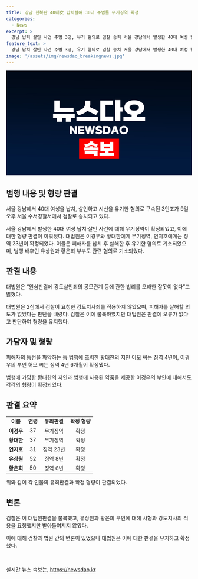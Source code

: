 ```yaml
---
title: 강남 한복판 40대女 납치살해 30대 주범들 무기징역 확정
categories:
  - News
excerpt: >
  강남 납치 살인 사건 주범 3명, 유기 혐의로 검찰 송치 서울 강남에서 발생한 40대 여성 납치 살인 사건의 주범 3명이 검찰 송치됐다. 대법원은 이경우·황대한에게 무기징역 확정, 연지호는 23년징역, 유상원·황은희 부부는 8년과 6년징역이 확정됐다. 유상원·황은희 부부는 강도 범행 공모는 인정했지만 살해 의도를 부인했고, 대법원은 이를 수긍하며 판결을 유지했다. 해당 범행에 조력한 개인들도 각각 징역형을 선고받았다.
feature_text: >
  강남 납치 살인 사건 주범 3명, 유기 혐의로 검찰 송치 서울 강남에서 발생한 40대 여성 납치 살인 사건의 주범 3명이 검찰 송치됐다. 대법원은 이경우·황대한에게 무기징역 확정, 연지호는 23년징역, 유상원·황은희 부부는 8년과 6년징역이 확정됐다. 유상원·황은희 부부는 강도 범행 공모는 인정했지만 살해 의도를 부인했고, 대법원은 이를 수긍하며 판결을 유지했다. 해당 범행에 조력한 개인들도 각각 징역형을 선고받았다.
image: '/assets/img/newsdao_breakingnews.jpg'
---
```


<p><img src="/assets/img/newsdao_breakingnews.jpg" alt="ontimetimes 속보" /></p>

<h2 data-ke-size="size26">범행 내용 및 형량 판결</h2>

<p data-ke-size="size16">서울 강남에서 40대 여성을 납치, 살인하고 시신을 유기한 혐의로 구속된 3인조가 9일 오후 서울 수서경찰서에서 검찰로 송치되고 있다.</p>

<p>서울 강남에서 발생한 40대 여성 납치·살인 사건에 대해 무기징역이 확정되었고, 이에 대한 형량 판결이 이뤄졌다. 대법원은 이경우와 황대한에게 무기징역, 연지호에게는 징역 23년이 확정되었다. 이들은 피해자를 납치 후 살해한 후 유기한 혐의로 기소되었으며, 범행 배후인 유상원과 황은희 부부도 관련 혐의로 기소되었다.</p>

<h2 data-ke-size="size26">판결 내용</h2>

<p data-ke-size="size16">대법원은 “원심판결에 강도살인죄의 공모관계 등에 관한 법리를 오해한 잘못이 없다”고 밝혔다.</p>

<p>대법원은 2심에서 검찰이 요청한 강도치사죄를 적용하지 않았으며, 피해자를 살해할 의도가 없었다는 판단을 내렸다. 검찰은 이에 불복하였지만 대법원은 판결에 오류가 없다고 판단하여 형량을 유지했다.</p>

<h2 data-ke-size="size26">가담자 및 형량</h2>

<p data-ke-size="size16">피해자의 동선을 파악하는 등 범행에 조력한 황대한의 지인 이모 씨는 징역 4년이, 이경우의 부인 허모 씨는 징역 4년 6개월이 확정됐다.</p>

<p>범행에 가담한 황대한의 지인과 범행에 사용된 약품을 제공한 이경우의 부인에 대해서도 각각의 형량이 확정되었다.</p>

<h2 data-ke-size="size26">판결 요약</h2>

<table>
    <tr>
        <td style="text-align: center; height: 17px;"><b>이름</b></td>
        <td style="text-align: center; height: 17px;"><b>연령</b></td>
        <td style="text-align: center; height: 17px;"><b>유죄판결</b></td>
        <td style="text-align: center; height: 17px;"><b>확정 형량</b></td>
    </tr>
    <tr>
        <td style="text-align: center; height: 17px;"><b>이경우</b></td>
        <td style="text-align: center; height: 17px;">37</td>
        <td style="text-align: center; height: 17px;">무기징역</td>
        <td style="text-align: center; height: 17px;">확정</td>
    </tr>
    <tr>
        <td style="text-align: center; height: 17px;"><b>황대한</b></td>
        <td style="text-align: center; height: 17px;">37</td>
        <td style="text-align: center; height: 17px;">무기징역</td>
        <td style="text-align: center; height: 17px;">확정</td>
    </tr>
    <tr>
        <td style="text-align: center; height: 17px;"><b>연지호</b></td>
        <td style="text-align: center; height: 17px;">31</td>
        <td style="text-align: center; height: 17px;">징역 23년</td>
        <td style="text-align: center; height: 17px;">확정</td>
    </tr>
    <tr>
        <td style="text-align: center; height: 17px;"><b>유상원</b></td>
        <td style="text-align: center; height: 17px;">52</td>
        <td style="text-align: center; height: 17px;">징역 8년</td>
        <td style="text-align: center; height: 17px;">확정</td>
    </tr>
    <tr>
        <td style="text-align: center; height: 17px;"><b>황은희</b></td>
        <td style="text-align: center; height: 17px;">50</td>
        <td style="text-align: center; height: 17px;">징역 6년</td>
        <td style="text-align: center; height: 17px;">확정</td>
    </tr>
</table>

<p data-ke-size="size16">위와 같이 각 인물의 유죄판결과 확정 형량이 판결되었다.</p>

<h2 data-ke-size="size26">변론</h2>

<p data-ke-size="size16">검찰은 이 대법원판결을 불복했고, 유상원과 황은희 부인에 대해 사형과 강도치사죄 적용을 요청했지만 받아들여지지 않았다.</p>

<p>이에 대해 검찰과 법원 간의 변론이 있었으나 대법원은 이에 대한 판결을 유지하고 확정했다.</p>

<p data-ke-size="size16">&nbsp;</p>
실시간 뉴스 속보는, <a href="https://newsdao.kr" rel="dofollow">https://newsdao.kr</a>


